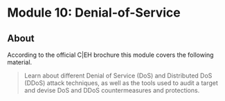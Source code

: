 # Module 10: Denial-of-Service

## About

According to the official C|EH brochure this module covers the following material.

> Learn about different Denial of Service (DoS) and Distributed DoS
(DDoS) attack techniques, as well as the tools used to audit a target and
devise DoS and DDoS countermeasures and protections.
